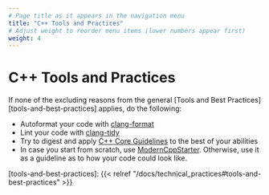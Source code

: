 ```yaml
---
# Page title as it appears in the navigation menu
title: "C++ Tools and Practices"
# Adjust weight to reorder menu items (lower numbers appear first)
weight: 4
---
```


# C++ Tools and Practices

If none of the excluding reasons from the general [Tools and Best
Practices][tools-and-best-practices]
applies, do the following:

- Autoformat your code with
  [clang-format](https://clang.llvm.org/docs/ClangFormat.html)
- Lint your code with [clang-tidy](https://clang.llvm.org/extra/clang-tidy/)
- Try to digest and apply [C++ Core
  Guidelines](https://isocpp.github.io/CppCoreGuidelines/CppCoreGuidelines) to
  the best of your abilities
- In case you start from scratch, use
  [ModernCppStarter](https://github.com/TheLartians/ModernCppStarter).
  Otherwise, use it as a guideline as to how your code could look like.

[tools-and-best-practices]: {{< relref "/docs/technical_practices#tools-and-best-practices" >}}

